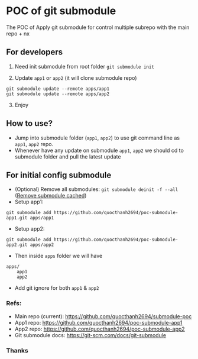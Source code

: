 # POC of git submodule
The POC of Apply git submodule for control multiple subrepo with the main repo + nx

## For developers
1. Need init submodule from root folder
```git submodule init```

2. Update `app1` or `app2` (it will clone submodule repo)
```
git submodule update --remote apps/app1
git submodule update --remote apps/app2
```
3. Enjoy

## How to use?
- Jump into submodule folder (`app1`, `app2`) to use git command line as `app1`, `app2` repo.
- Whenever have any update on submodule `app1`, `app2` we should cd to submodule folder and pull the latest update


## For initial config submodule
- (Optional) Remove all submodules: `git submodule deinit -f --all` ([Remove submodule cached](https://stackoverflow.com/questions/20929336/git-submodule-add-a-git-directory-is-found-locally-issue))
- Setup app1:  
```
git submodule add https://github.com/quocthanh2694/poc-submodule-app1.git apps/app1
```
- Setup app2:  
```
git submodule add https://github.com/quocthanh2694/poc-submodule-app2.git apps/app2
```
- Then inside `apps` folder we will have
```
apps/
    app1
    app2
```
- Add git ignore for both `app1` & `app2`

### Refs:
- Main repo (current): https://github.com/quocthanh2694/submodule-poc
- App1 repo: https://github.com/quocthanh2694/poc-submodule-app1
- App2 repo: https://github.com/quocthanh2694/poc-submodule-app2
- Git submodule docs: https://git-scm.com/docs/git-submodule


### Thanks
